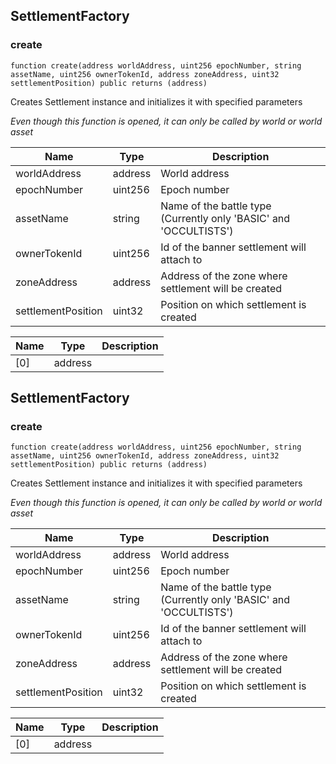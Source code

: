 ## SettlementFactory








### create

```solidity
function create(address worldAddress, uint256 epochNumber, string assetName, uint256 ownerTokenId, address zoneAddress, uint32 settlementPosition) public returns (address)
```

Creates Settlement instance and initializes it with specified parameters

_Even though this function is opened, it can only be called by world or world asset_

| Name | Type | Description |
| ---- | ---- | ----------- |
| worldAddress | address | World address |
| epochNumber | uint256 | Epoch number |
| assetName | string | Name of the battle type (Currently only 'BASIC' and 'OCCULTISTS') |
| ownerTokenId | uint256 | Id of the banner settlement will attach to |
| zoneAddress | address | Address of the zone where settlement will be created |
| settlementPosition | uint32 | Position on which settlement is created |

| Name | Type | Description |
| ---- | ---- | ----------- |
| [0] | address |  |


## SettlementFactory








### create

```solidity
function create(address worldAddress, uint256 epochNumber, string assetName, uint256 ownerTokenId, address zoneAddress, uint32 settlementPosition) public returns (address)
```

Creates Settlement instance and initializes it with specified parameters

_Even though this function is opened, it can only be called by world or world asset_

| Name | Type | Description |
| ---- | ---- | ----------- |
| worldAddress | address | World address |
| epochNumber | uint256 | Epoch number |
| assetName | string | Name of the battle type (Currently only 'BASIC' and 'OCCULTISTS') |
| ownerTokenId | uint256 | Id of the banner settlement will attach to |
| zoneAddress | address | Address of the zone where settlement will be created |
| settlementPosition | uint32 | Position on which settlement is created |

| Name | Type | Description |
| ---- | ---- | ----------- |
| [0] | address |  |



